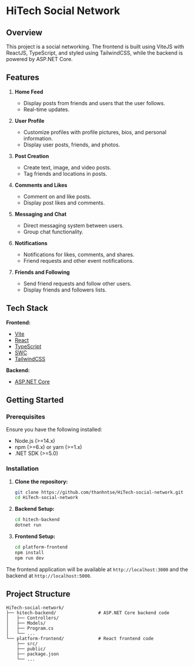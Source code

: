 # HiTech Social Network

## Overview

This project is a social networking. The frontend is built using ViteJS with ReactJS, TypeScript, and styled using TailwindCSS, while the backend is powered by ASP.NET Core.

## Features

1. **Home Feed**
   - Display posts from friends and users that the user follows.
   - Real-time updates.

2. **User Profile**
   - Customize profiles with profile pictures, bios, and personal information.
   - Display user posts, friends, and photos.

3. **Post Creation**
   - Create text, image, and video posts.
   - Tag friends and locations in posts.

4. **Comments and Likes**
   - Comment on and like posts.
   - Display post likes and comments.

5. **Messaging and Chat**
   - Direct messaging system between users.
   - Group chat functionality.

6. **Notifications**
   - Notifications for likes, comments, and shares.
   - Friend requests and other event notifications.

7. **Friends and Following**
   - Send friend requests and follow other users.
   - Display friends and followers lists.


## Tech Stack

**Frontend:**
- [Vite](https://vitejs.dev/)
- [React](https://reactjs.org/)
- [TypeScript](https://www.typescriptlang.org/)
- [SWC](https://swc.rs/)
- [TailwindCSS](https://tailwindcss.com/)

**Backend:**
- [ASP.NET Core](https://dotnet.microsoft.com/en-us/apps/aspnet)

## Getting Started

### Prerequisites

Ensure you have the following installed:
- Node.js (>=14.x)
- npm (>=6.x) or yarn (>=1.x)
- .NET SDK (>=5.0)

### Installation

1. **Clone the repository:**
    ```sh
    git clone https://github.com/thanhntse/HiTech-social-network.git
    cd HiTech-social-network
    ```

2. **Backend Setup:**
    ```sh
    cd hitech-backend
    dotnet run
    ```

3. **Frontend Setup:**
    ```sh
    cd platform-frontend
    npm install
    npm run dev
    ```

The frontend application will be available at `http://localhost:3000` and the backend at `http://localhost:5000`.

## Project Structure

```plaintext
HiTech-social-network/
├── hitech-backend/                # ASP.NET Core backend code
│   ├── Controllers/
│   ├── Models/
│   ├── Program.cs
│   └── ...
└── platform-frontend/             # React frontend code
    ├── src/
    ├── public/
    ├── package.json
    └── ...
